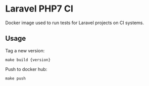 # Laravel PHP7 CI

Docker image used to run tests for Laravel projects on CI systems.

## Usage

Tag a new version:

    make build {version}

Push to docker hub:

    make push
